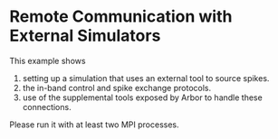 # Remote Communication with External Simulators

This example shows
1. setting up a simulation that uses an external tool to source spikes.
2. the in-band control and spike exchange protocols. 
3. use of the supplemental tools exposed by Arbor to handle these connections.

Please run it with at least two MPI processes.
